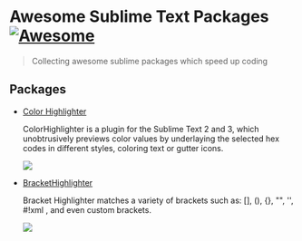 # Awesome Sublime Text Packages [![Awesome](https://cdn.rawgit.com/sindresorhus/awesome/d7305f38d29fed78fa85652e3a63e154dd8e8829/media/badge.svg)](https://github.com/djyde/awesome-sublime-packages)

> Collecting awesome sublime packages which speed up coding

## Packages

- [Color Highlighter](https://github.com/Monnoroch/ColorHighlighter)

    ColorHighlighter is a plugin for the Sublime Text 2 and 3, which unobtrusively previews color values by underlaying the selected hex codes in different styles, coloring text or gutter icons.

    ![](https://camo.githubusercontent.com/e13f5346a650e7e3fc2269fd4de3904d78c8fd1e/687474703a2f2f692e696d6775722e636f6d2f55506d456b30392e706e67)

- [BracketHighlighter](https://github.com/facelessuser/BracketHighlighter)

    Bracket Highlighter matches a variety of brackets such as: [], (), {}, "", '', #!xml <tag></tag>, and even custom brackets.

    ![](https://camo.githubusercontent.com/771f9df16f29a134369cbcb0913f55932d156983/687474703a2f2f646c2e64726f70626f782e636f6d2f752f3334323639382f427261636b6574486967686c6967687465722f4578616d706c65312e706e67)
